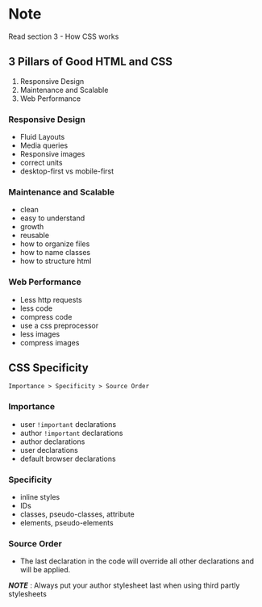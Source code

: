# Note

Read section 3 - How CSS works

## 3 Pillars of Good HTML and CSS
1. Responsive Design
2. Maintenance and Scalable
3. Web Performance

### Responsive Design
- Fluid Layouts
- Media queries
- Responsive images
- correct units
- desktop-first vs mobile-first

### Maintenance and Scalable
- clean
- easy to understand
- growth
- reusable
- how to organize files
- how to name classes
- how to structure html

### Web Performance
- Less http requests
- less code
- compress code
- use a css preprocessor
- less images
- compress images

## CSS Specificity
```
Importance > Specificity > Source Order
```

### Importance
- user `!important` declarations
- author `!important` declarations
- author declarations
- user declarations
- default browser declarations

### Specificity
- inline styles
- IDs
- classes, pseudo-classes, attribute
- elements, pseudo-elements

### Source Order
- The last declaration in the code will override all other declarations and will be applied.

***NOTE*** : Always put your author stylesheet last when using third partly stylesheets